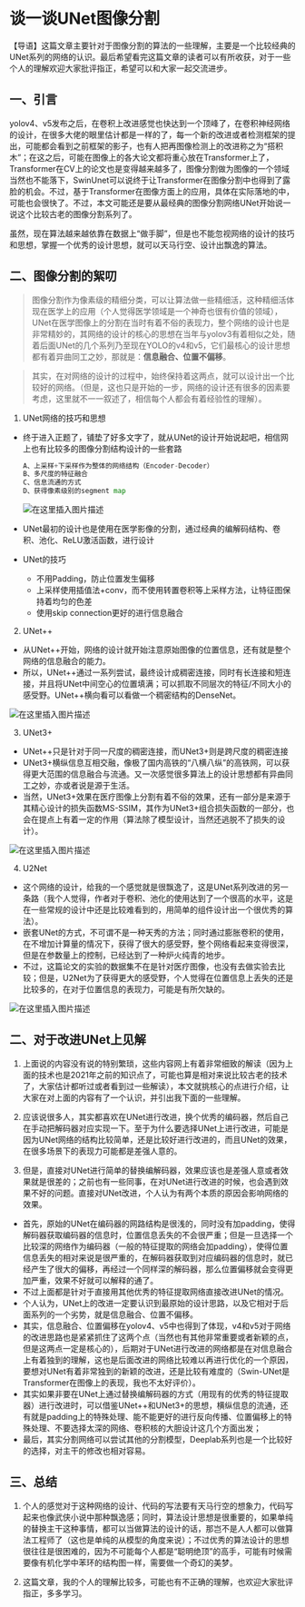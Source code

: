 # 谈一谈UNet图像分割

【导语】这篇文章主要针对于图像分割的算法的一些理解，主要是一个比较经典的UNet系列的网络的认识。最后希望看完这篇文章的读者可以有所收获，对于一些个人的理解欢迎大家批评指正，希望可以和大家一起交流进步。

## 一、引言

yolov4、v5发布之后，在卷积上改进感觉也快达到一个顶峰了，在卷积神经网络的设计，在很多大佬的眼里估计都是一样的了，每一个新的改进或者检测框架的提出，可能都会看到之前框架的影子，也有人把再图像检测上的改进称之为“搭积木”；在这之后，可能在图像上的各大论文都将重心放在Transformer上了，Transformer在CV上的论文也是变得越来越多了，图像分割做为图像的一个领域当然也不能落下，SwinUnet可以说终于让Transformer在图像分割中也得到了露脸的机会。不过，基于Transformer在图像方面上的应用，具体在实际落地的中，可能也会很快了。不过，本文可能还是要从最经典的图像分割网络UNet开始说一说这个比较古老的图像分割系列了。

虽然，现在算法越来越依靠在数据上“做手脚”，但是也不能忽视网络的设计的技巧和思想，掌握一个优秀的设计思想，就可以天马行空、设计出飘逸的算法。

## 二、图像分割的絮叨

> 图像分割作为像素级的精细分类，可以让算法做一些精细活，这种精细活体现在医学上的应用（个人觉得医学领域是一个神奇也很有价值的领域），UNet在医学图像上的分割在当时有着不俗的表现力，整个网络的设计也是非常精妙的，其网络的设计的核心的思想在当年与yolov3有着相似之处，随着后面UNet的几个系列乃至现在YOLO的v4和v5，它们最核心的设计思想都有着异曲同工之妙，那就是：**信息融合、位置不偏移**。

> 其实，在对网络的设计的过程中，始终保持着这两点，就可以设计出一个比较好的网络。（但是，这也只是开始的一步，网络的设计还有很多的因素要考虑，这里就不一一叙述了，相信每个人都会有着经验性的理解）。

1. UNet网络的技巧和思想

- 终于进入正题了，铺垫了好多文字了，就从UNet的设计开始说起吧，相信网上也有比较多的图像分割结构设计的一些套路

  ```python
  A、上采样+下采样作为整体的网络结构（Encoder-Decoder）
  B、多尺度的特征融合
  C、信息流通的方式
  D、获得像素级别的segment map
  ```

  ![在这里插入图片描述](https://img-blog.csdnimg.cn/cb8dcef6f93241f28be7d88afa1ef96c.png?x-oss-process=image/watermark,type_ZmFuZ3poZW5naGVpdGk,shadow_10,text_aHR0cHM6Ly9ibG9nLmNzZG4ubmV0L3dlaXhpbl80NTc0NTM3OA==,size_16,color_FFFFFF,t_70)

- UNet最初的设计也是使用在医学影像的分割，通过经典的编解码结构、卷积、池化、ReLU激活函数，进行设计

- UNet的技巧

  - 不用Padding，防止位置发生偏移
  - 上采样使用插值法+conv，而不使用转置卷积等上采样方法，让特征图保持着均匀的色差
  - 使用skip connection更好的进行信息融合

2. UNet++

- 从UNet++开始，网络的设计就开始注意原始图像的位置信息，还有就是整个网络的信息融合的能力。
- 所以，UNet++通过一系列尝试，最终设计成稠密连接，同时有长连接和短连接，并且将UNet中间空心的位置填满；可以抓取不同层次的特征/不同大小的感受野。UNet++横向看可以看做一个稠密结构的DenseNet。

![在这里插入图片描述](https://img-blog.csdnimg.cn/578094a276e940c99badac8692e87003.png?x-oss-process=image/watermark,type_ZmFuZ3poZW5naGVpdGk,shadow_10,text_aHR0cHM6Ly9ibG9nLmNzZG4ubmV0L3dlaXhpbl80NTc0NTM3OA==,size_16,color_FFFFFF,t_70)

3. UNet3+

- UNet++只是针对于同一尺度的稠密连接，而UNet3+则是跨尺度的稠密连接
- UNet3+横纵信息互相交融，像极了国内高铁的“八横八纵”的高铁网，可以获得更大范围的信息融合与流通。又一次感觉很多算法上的设计思想都有异曲同工之妙，亦或者说是源于生活。
- 当然，UNet3+效果在医疗图像上分割有着不俗的效果，还有一部分是来源于其精心设计的损失函数MS-SSIM，其作为UNet3+组合损失函数的一部分，也会在提点上有着一定的作用（算法除了模型设计，当然还逃脱不了损失的设计）。

![在这里插入图片描述](https://img-blog.csdnimg.cn/30fc611c5f144c4d91d3bc66559758d5.png?x-oss-process=image/watermark,type_ZmFuZ3poZW5naGVpdGk,shadow_10,text_aHR0cHM6Ly9ibG9nLmNzZG4ubmV0L3dlaXhpbl80NTc0NTM3OA==,size_16,color_FFFFFF,t_70)

4. U2Net

- 这个网络的设计，给我的一个感觉就是很飘逸了，这是UNet系列改进的另一条路（我个人觉得，作者对于卷积、池化的使用达到了一个很高的水平，这是在一些常规的设计中还是比较难看到的，用简单的组件设计出一个很优秀的算法）。
- 嵌套UNet的方式，不可谓不是一种天秀的方法；同时通过膨胀卷积的使用，在不增加计算量的情况下，获得了很大的感受野，整个网络看起来变得很深，但是在参数量上的控制，已经达到了一种炉火纯青的地步。
- 不过，这篇论文的实验的数据集不在是针对医疗图像，也没有去做实验去比较；但是，U2Net为了获得更大的感受野，个人觉得在位置信息上丢失的还是比较多的，在对于位置信息的表现力，可能是有所欠缺的。

![在这里插入图片描述](https://img-blog.csdnimg.cn/da58c9f3b93941d1ab9d8197845a9349.png?x-oss-process=image/watermark,type_ZmFuZ3poZW5naGVpdGk,shadow_10,text_aHR0cHM6Ly9ibG9nLmNzZG4ubmV0L3dlaXhpbl80NTc0NTM3OA==,size_16,color_FFFFFF,t_70)

## 二、对于改进UNet上见解

1. 上面说的内容没有说的特别繁琐，这些内容网上有着非常细致的解读（因为上面的技术也是2021年之前的知识点了，可能也算是相对来说比较古老的技术了，大家估计都听过或者看到过一些解读），本文就挑核心的点进行介绍，让大家在对上面的内容有了一个认识，并引出我下面的一些理解。
2. 应该说很多人，其实都喜欢在UNet进行改进，换个优秀的编码器，然后自己在手动把解码器对应实现一下。至于为什么要选择UNet上进行改进，可能是因为UNet网络的结构比较简单，还是比较好进行改进的，而且UNet的效果，在很多场景下的表现力可能都是差强人意的。

3. 但是，直接对UNet进行简单的替换编解码器，效果应该也是差强人意或者效果就是很差的；之前也有一些同事，在对UNet进行改进的时候，也会遇到效果不好的问题。直接对UNet改进，个人认为有两个本质的原因会影响网络的效果。

- 首先，原始的UNet在编码器的网路结构是很浅的，同时没有加padding，使得解码器获取编码器的信息时，位置信息丢失的不会很严重；但是一旦选择一个比较深的网络作为编码器（一般的特征提取的网络会加padding），使得位置信息丢失的相对来说是很严重的，在解码器获取到对应编码器的信息时，就已经产生了很大的偏移，再经过一个同样深的解码器，那么位置偏移就会变得更加严重，效果不好就可以解释的通了。
- 不过上面都是针对于直接用其他优秀的特征提取网络直接改进UNet的情况。
- 个人认为，UNet上的改进一定要认识到最原始的设计思路，以及它相对于后面系列的一个劣势，就是信息融合、位置不偏移。
- 其实，信息融合、位置偏移在yolov4、v5中也得到了体现，v4和v5对于网络的改进思路也是紧紧抓住了这两个点（当然也有其他非常重要或者新颖的点，但是这两点一定是核心的），后期对于UNet进行改进的网络都是在对信息融合上有着独到的理解，这也是后面改进的网络比较难以再进行优化的一个原因，要想对UNet有着非常独到的新颖的改进，还是比较有难度的（Swin-UNet是Transformer在图像上的表现，我也不太好评价）。
- 其实如果非要在UNet上通过替换编解码器的方式（用现有的优秀的特征提取器）进行改进时，可以借鉴UNet++和UNet3+的思想，横纵信息的流通，还有就是padding上的特殊处理、能不能更好的进行反向传播、位置偏移上的特殊处理、不要选择太深的网络、卷积核的大胆设计这几个方面出发；
- 最后，其实分割网络可以尝试其他的分割模型，Deeplab系列也是一个比较好的选择，对主干的修改也相对容易。

## 三、总结

1. 个人的感觉对于这种网络的设计、代码的写法要有天马行空的想象力，代码写起来也像武侠小说中那种飘逸感；同时，算法设计思想是很重要的，如果单纯的替换主干这种事情，都可以当做算法的设计的话，那岂不是人人都可以做算法工程师了（这也是单纯的从模型的角度来说）；不过优秀的算法设计的思想很往往是很困难的，因为不可能每个人都是“聪明绝顶”的高手，可能有时候需要像有机化学中苯环的结构图一样，需要做一个奇幻的美梦。

2. 这篇文章，我的个人的理解比较多，可能也有不正确的理解，也欢迎大家批评指正，多多学习。
